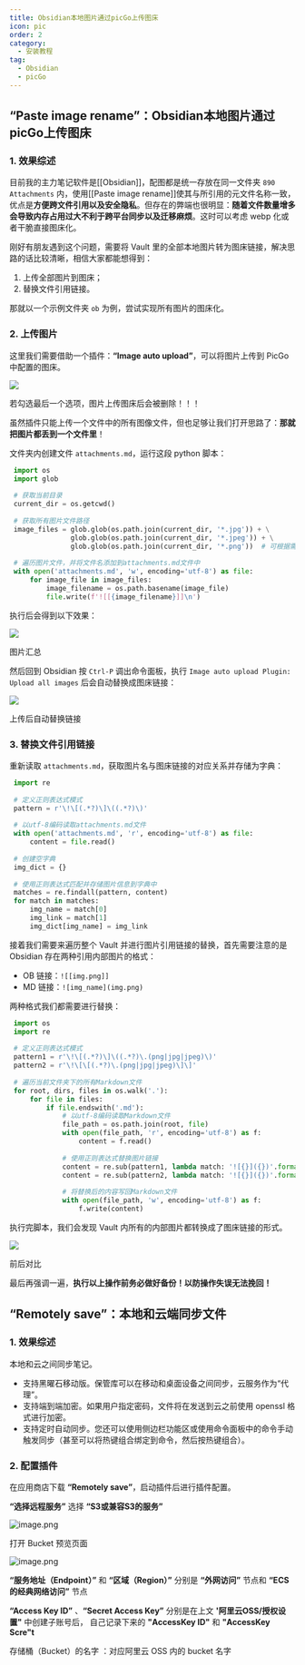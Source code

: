 ```yaml
---
title: Obsidian本地图片通过picGo上传图床
icon: pic
order: 2
category:
  - 安装教程
tag:
  - Obsidian
  - picGo
---
```


## “Paste image rename”：Obsidian本地图片通过picGo上传图床

### 1. 效果综述

目前我的主力笔记软件是[[Obsidian]]，配图都是统一存放在同一文件夹 `890 Attachments` 内，使用[[Paste image rename]]使其与所引用的元文件名称一致，优点是**方便跨文件引用以及安全隐私**。但存在的弊端也很明显：**随着文件数量增多会导致内存占用过大不利于跨平台同步以及迁移麻烦**。这时可以考虑 webp 化或者干脆直接图床化。

刚好有朋友遇到这个问题，需要将 Vault 里的全部本地图片转为图床链接，解决思路的话比较清晰，相信大家都能想得到：

1. 上传全部图片到图床；
2. 替换文件引用链接。

那就以一个示例文件夹 `ob` 为例，尝试实现所有图片的图床化。

### 2. 上传图片

这里我们需要借助一个插件：**“Image auto upload”**，可以将图片上传到 PicGo 中配置的图床。

![](https://pic2.zhimg.com/80/v2-331c4279a55a99ab3692fe8dc4ad8475_1440w.webp)

若勾选最后一个选项，图片上传图床后会被删除！！！

虽然插件只能上传一个文件中的所有图像文件，但也足够让我们打开思路了：**那就把图片都丢到一个文件里**！

文件夹内创建文件 `attachments.md`，运行这段 python 脚本：

```python
 import os
 import glob
 ​
 # 获取当前目录
 current_dir = os.getcwd()
 ​
 # 获取所有图片文件路径
 image_files = glob.glob(os.path.join(current_dir, '*.jpg')) + \
               glob.glob(os.path.join(current_dir, '*.jpeg')) + \
               glob.glob(os.path.join(current_dir, '*.png'))  # 可根据需要添加其他图片格式的glob语句
 ​
 # 遍历图片文件，并将文件名添加到attachments.md文件中
 with open('attachments.md', 'w', encoding='utf-8') as file:
     for image_file in image_files:
         image_filename = os.path.basename(image_file)
         file.write(f'![[{image_filename}]]\n')
```

执行后会得到以下效果：

![](https://pic1.zhimg.com/80/v2-bcc89b9880e2fdcafd476d758fe372a8_1440w.webp)

图片汇总

然后回到 Obsidian 按 `Ctrl-P` 调出命令面板，执行 `Image auto upload Plugin: Upload all images` 后会自动替换成图床链接：

![](https://pic3.zhimg.com/80/v2-f45acd103c8ffbb0aea543bc672427e2_1440w.webp)

上传后自动替换链接

### 3. 替换文件引用链接

重新读取 `attachments.md`，获取图片名与图床链接的对应关系并存储为字典：

```python
 import re
 ​
 # 定义正则表达式模式
 pattern = r'\!\[(.*?)\]\((.*?)\)'
 ​
 # 以utf-8编码读取attachments.md文件
 with open('attachments.md', 'r', encoding='utf-8') as file:
     content = file.read()
 ​
 # 创建空字典
 img_dict = {}
 ​
 # 使用正则表达式匹配并存储图片信息到字典中
 matches = re.findall(pattern, content)
 for match in matches:
     img_name = match[0]
     img_link = match[1]
     img_dict[img_name] = img_link
```

接着我们需要来遍历整个 Vault 并进行图片引用链接的替换，首先需要注意的是 Obsidian 存在两种引用内部图片的格式：

- OB 链接：`![[img.png]]`
- MD 链接：`![img_name](img.png)`

两种格式我们都需要进行替换：

```python
 import os
 import re
 ​
 # 定义正则表达式模式
 pattern1 = r'\!\[(.*?)\]\((.*?)\.(png|jpg|jpeg)\)'
 pattern2 = r'\!\[\[(.*?)\.(png|jpg|jpeg)\]\]'
 ​
 # 遍历当前文件夹下的所有Markdown文件
 for root, dirs, files in os.walk('.'):
     for file in files:
         if file.endswith('.md'):
             # 以utf-8编码读取Markdown文件
             file_path = os.path.join(root, file)
             with open(file_path, 'r', encoding='utf-8') as f:
                 content = f.read()
 ​
             # 使用正则表达式替换图片链接
             content = re.sub(pattern1, lambda match: '![{}]({})'.format(match.group(2), img_dict.get(match.group(2), '')), content)
             content = re.sub(pattern2, lambda match: '![{}]({})'.format(match.group(1), img_dict.get(match.group(1), '')), content)
 ​
             # 将替换后的内容写回Markdown文件
             with open(file_path, 'w', encoding='utf-8') as f:
                 f.write(content)
```

执行完脚本，我们会发现 Vault 内所有的内部图片都转换成了图床链接的形式。

![](https://pic3.zhimg.com/80/v2-2c6afcf09490201540c5937b5c23d332_1440w.webp)

前后对比

最后再强调一遍，**执行以上操作前务必做好备份！以防操作失误无法挽回！**

## “Remotely save”：本地和云端同步文件

### 1. 效果综述

本地和云之间同步笔记。

- 支持黑曜石移动版。保管库可以在移动和桌面设备之间同步，云服务作为“代理”。
- 支持端到端加密。如果用户指定密码，文件将在发送到云之前使用 openssl 格式进行加密。
- 支持定时自动同步。您还可以使用侧边栏功能区或使用命令面板中的命令手动触发同步（甚至可以将热键组合绑定到命令，然后按热键组合）。

### 2. 配置插件

在应用商店下载 **“Remotely save”**，启动插件后进行插件配置。

**“选择远程服务”** 选择 **“S3或兼容S3的服务”**

![image.png](https://cdn.jsdelivr.net/gh/shenbourne/Image-Hosting-Service@main/blog/202407140125161.png)

打开 Bucket 预览页面


![image.png](https://cdn.jsdelivr.net/gh/shenbourne/Image-Hosting-Service@main/blog/202407140125160.png)

**“服务地址（Endpoint）”** 和 **“区域（Region）”** 分别是 **“外网访问”** 节点和 **“ECS的经典网络访问”** 节点

**“Access Key ID”** 、**“Secret Access Key”** 分别是在上文 **'阿里云OSS/授权设置"** 中创建子账号后， 自己记录下来的 **"AccessKey ID"** 和 **"AccessKey Scre"t**

存储桶（Bucket）的名字 ：对应阿里云 OSS 内的 bucket 名字